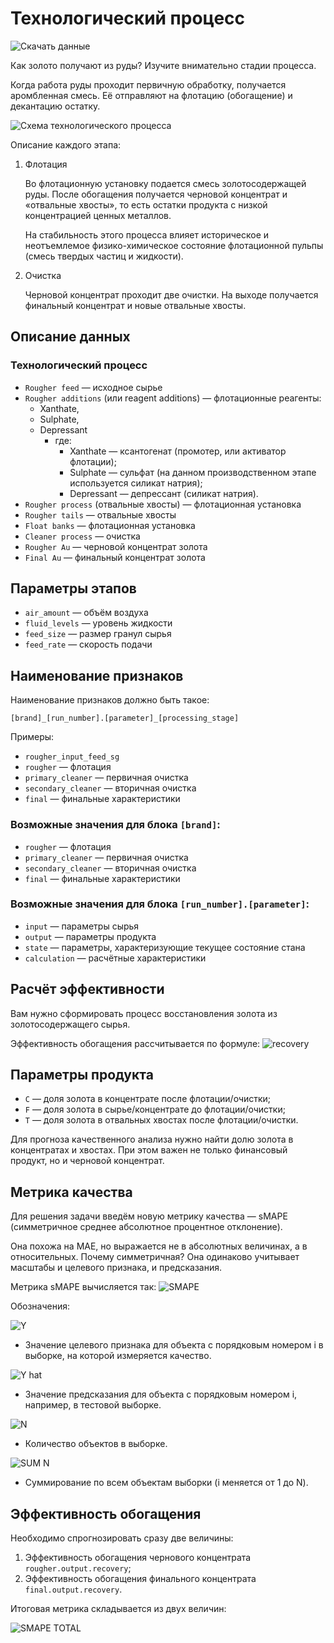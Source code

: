 
# Технологический процесс
![Скачать данные]([https://drive.google.com/drive/folders/1QYxfPTfFuLHCel-wpIhfMFIJhF-9iNXf?usp=drive_link])

Как золото получают из руды? Изучите внимательно стадии процесса.

Когда работа руды проходит первичную обработку, получается аромбленная смесь. Её отправляют на флотацию (обогащение) и декантацию остатку.

![Схема технологического процесса](https://github.com/katorgun/Yandex-Practicum/assets/49516584/4b9a8ea7-72e6-4db0-871c-45123aed0208)

Описание каждого этапа:

1. Флотация

   Во флотационную установку подается смесь золотосодержащей руды. После обогащения получается черновой концентрат и «отвальные хвосты», то есть остатки продукта с низкой концентрацией ценных металлов.

   На стабильность этого процесса влияет историческое и неотъемлемое физико-химическое состояние флотационной пульпы (смесь твердых частиц и жидкости).

2. Очистка

   Черновой концентрат проходит две очистки. На выходе получается финальный концентрат и новые отвальные хвосты.

## Описание данных

### Технологический процесс

- `Rougher feed` — исходное сырье
- `Rougher additions` (или reagent additions) — флотационные реагенты: 
  - Xanthate, 
  - Sulphate, 
  - Depressant
    - где:
      - Xanthate — ксантогенат (промотер, или активатор флотации);
      - Sulphate — сульфат (на данном производственном этапе используется силикат натрия);
      - Depressant — депрессант (силикат натрия).
- `Rougher process` (отвальные хвосты) — флотационная установка
- `Rougher tails` — отвальные хвосты
- `Float banks` — флотационная установка
- `Cleaner process` — очистка
- `Rougher Au` — черновой концентрат золота
- `Final Au` — финальный концентрат золота

## Параметры этапов

- `air_amount` — объём воздуха
- `fluid_levels` — уровень жидкости
- `feed_size` — размер гранул сырья
- `feed_rate` — скорость подачи

## Наименование признаков

Наименование признаков должно быть такое:

`[brand]_[run_number].[parameter]_[processing_stage]`

Примеры:
- `rougher_input_feed_sg`
- `rougher` — флотация
- `primary_cleaner` — первичная очистка
- `secondary_cleaner` — вторичная очистка
- `final` — финальные характеристики

### Возможные значения для блока `[brand]`:

- `rougher` — флотация
- `primary_cleaner` — первичная очистка
- `secondary_cleaner` — вторичная очистка
- `final` — финальные характеристики

### Возможные значения для блока `[run_number].[parameter]`:

- `input` — параметры сырья
- `output` — параметры продукта
- `state` — параметры, характеризующие текущее состояние стана
- `calculation` — расчётные характеристики

## Расчёт эффективности

Вам нужно сформировать процесс восстановления золота из золотосодержащего сырья.

Эффективность обогащения рассчитывается по формуле:
![recovery](https://github.com/katorgun/Yandex-Practicum/assets/49516584/4d67f2df-40bd-4a36-9be3-0660b3aefe28)

## Параметры продукта

- `C` — доля золота в концентрате после флотации/очистки;
- `F` — доля золота в сырье/концентрате до флотации/очистки;
- `T` — доля золота в отвальных хвостах после флотации/очистки.

Для прогноза качественного анализа нужно найти долю золота в концентратах и хвостах. При этом важен не только финансовый продукт, но и черновой концентрат.

## Метрика качества

Для решения задачи введём новую метрику качества — sMAPE (симметричное среднее абсолютное процентное отклонение).

Она похожа на MAE, но выражается не в абсолютных величинах, а в относительных. Почему симметричная? Она одинаково учитывает масштабы и целевого признака, и предсказания.

Метрика sMAPE вычисляется так:
![SMAPE](https://github.com/katorgun/Yandex-Practicum/assets/49516584/b9c877d7-65a8-456f-aa25-e556e90bccab)

Обозначения:

![Y](https://github.com/katorgun/Yandex-Practicum/assets/49516584/735c1e89-e424-41ca-82e4-f6aff9038bbb)
- Значение целевого признака для объекта с порядковым номером i в выборке, на которой измеряется качество.

![Y hat](https://github.com/katorgun/Yandex-Practicum/assets/49516584/8140d0ec-a39e-4ab7-b993-93d16e92e3e1)
- Значение предсказания для объекта с порядковым номером i, например, в тестовой выборке.

![N](https://github.com/katorgun/Yandex-Practicum/assets/49516584/1c276254-4335-4c51-9595-c6c5c7b3a60e)
- Количество объектов в выборке.

![SUM N](https://github.com/katorgun/Yandex-Practicum/assets/49516584/6b3f4a78-fae3-467e-9f1d-2cc5152b5c2b)
- Суммирование по всем объектам выборки (i меняется от 1 до N).

## Эффективность обогащения

Необходимо спрогнозировать сразу две величины:

1. Эффективность обогащения чернового концентрата `rougher.output.recovery`;
2. Эффективность обогащения финального концентрата `final.output.recovery`.

Итоговая метрика складывается из двух величин:

![SMAPE TOTAL](https://github.com/katorgun/Yandex-Practicum/assets/49516584/36095a79-3e14-481d-9d91-030465beea49)

